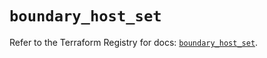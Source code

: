 # `boundary_host_set`

Refer to the Terraform Registry for docs: [`boundary_host_set`](https://registry.terraform.io/providers/hashicorp/boundary/1.2.0/docs/resources/host_set).
